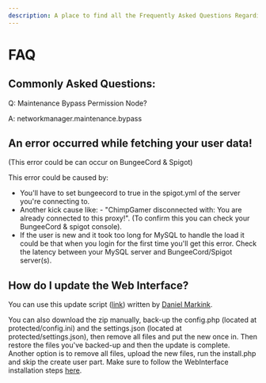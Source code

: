 ```yaml
---
description: A place to find all the Frequently Asked Questions Regarding NetworkManager.
---
```


# FAQ

## Commonly Asked Questions:

Q: Maintenance Bypass Permission Node?

A: networkmanager.maintenance.bypass

## An error occurred while fetching your user data!

\(This error could be can occur on BungeeCord & Spigot\)

This error could be caused by:

* You'll have to set bungeecord to true in the spigot.yml of the server you're connecting to.
* Another kick cause like: - "ChimpGamer disconnected with: You are already connected to this proxy!". \(To confirm this you can check your BungeeCord & spigot console\).
* If the user is new and it took too long for MySQL to handle the load it could be that when you login for the first time you'll get this error. Check the latency between your MySQL server and BungeeCord/Spigot server\(s\).

## How do I update the Web Interface?

You can use this update script \([link](https://github.com/ChimpGamer/NetworkManager/blob/master/Webbie/InstallScripts/nmpanel_update.sh)\) written by  [Daniel Markink](https://github.com/DanielMarkink).

  
You can also download the zip manually, back-up the config.php \(located at protected/config.ini\) and the settings.json \(located at protected/settings.json\), then remove all files and put the new once in. Then restore the files you've backed-up and then the update is complete.  
Another option is to remove all files, upload the new files, run the install.php and skip the create user part. Make sure to follow the WebInterface installation steps [here](https://networkmanager.gitbook.io/wiki/installation/networkmanager-webinterface).




